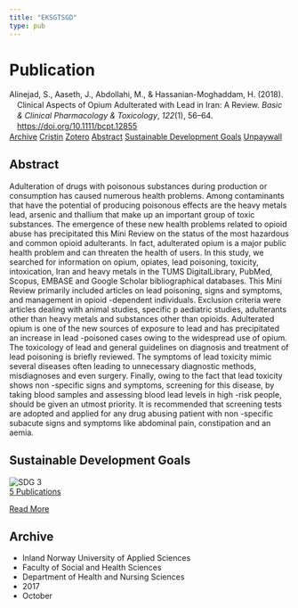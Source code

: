 ```yaml
---
title: "EKSGTSGD"
type: pub
---
```

<h1>Publication</h1>
<article id="csl-bib-container-EKSGTSGD" class="csl-bib-container">
  <div class="csl-bib-body" style="line-height: 1.35; padding-left: 1em; text-indent:-1em;">
  <div class="csl-entry">Alinejad, S., Aaseth, J., Abdollahi, M., &amp; Hassanian-Moghaddam, H. (2018). Clinical Aspects of Opium Adulterated with Lead in Iran: A Review. <i>Basic &amp; Clinical Pharmacology &amp; Toxicology</i>, <i>122</i>(1), 56&#x2013;64. <a href="https://doi.org/10.1111/bcpt.12855">https://doi.org/10.1111/bcpt.12855</a></div>
</div>
  <div class="csl-bib-buttons">
    <a href="#taxonomy-article-EKSGTSGD" class="csl-bib-button">Archive</a>
    <a href="https://app.cristin.no/results/show.jsf?id=1501896" alt="Cristin URL" class="csl-bib-button">Cristin</a>
    <a href="http://zotero.org/groups/5402882/items/EKSGTSGD" alt="Zotero URL" class="csl-bib-button">Zotero</a>
    <a href="#abstract-article-EKSGTSGD" class="csl-bib-button">Abstract</a>
    <a href="#sdg-article-EKSGTSGD" class="csl-bib-button">Sustainable Development Goals</a>
    <a href="https://onlinelibrary.wiley.com/doi/pdfdirect/10.1111/bcpt.12855" class="csl-bib-button">Unpaywall</a>
  </div>
  <div id="csl-bib-meta-container-EKSGTSGD"></div>
</article>
<div id="csl-bib-meta-EKSGTSGD" class="csl-bib-meta">
  <article id="abstract-article-EKSGTSGD" class="abstract-article">
    <h1>Abstract</h1>
    Adulteration of drugs with poisonous substances during production or consumption has caused numerous health problems. Among contaminants that have the potential of producing poisonous effects are the heavy metals lead, arsenic and thallium that make up an important group of toxic substances. The emergence of these new health problems related to opioid abuse has precipitated this Mini Review on the status of the most hazardous and common opioid adulterants. In fact, adulterated opium is a major public health problem and can threaten the health of users. In this study, we searched for information on opium, opiates, lead poisoning, toxicity, intoxication, Iran and heavy metals in the TUMS DigitalLibrary, PubMed, Scopus, EMBASE and Google Scholar bibliographical databases. This Mini Review primarily included articles on lead poisoning, signs and symptoms, and management in opioid -dependent individuals. Exclusion criteria were articles dealing with animal studies, specific p aediatric studies, adulterants other than heavy metals and substances other than opioids. Adulterated opium is one of the new sources of exposure to lead and has precipitated an increase in lead -poisoned cases owing to the widespread use of opium. The toxicology of lead and general guidelines on diagnosis and treatment of lead poisoning is briefly reviewed. The symptoms of lead toxicity mimic several diseases often leading to unnecessary diagnostic methods, misdiagnoses and even surgery. Finally, owing to the fact that lead toxicity shows non -specific signs and symptoms, screening for this disease, by taking blood samples and assessing blood lead levels in high -risk people, should be given an utmost priority. It is recommended that screening tests are adopted and applied for any drug abusing patient with non -specific subacute signs and symptoms like abdominal pain, constipation and an aemia.
  </article>
  <article id="sdg-article-EKSGTSGD" class="sdg-article">
    <h1>Sustainable Development Goals</h1>
    <div class="sdg-container"><div id="sdg3" class="sdg"> <img src="{{< params subfolder >}}images/sdg/sdg03_en.png" class="image" alt="SDG 3"> <div class="sdg-overlay"> <a href="{{< params subfolder >}}en/archive/?sdg=3#archive" class="sdg-publication-count"><span>5</span> Publications</a> <p><a href="https://sdgs.un.org/goals/goal3" class="sdg-read-more">Read More</a></p> </div> </div></div>
  </article>
  <article id="taxonomy-article-EKSGTSGD" class="taxonomy-article">
    <h1>Archive</h1>
    <ul>
      <li>Inland Norway University of Applied Sciences</li>
      <li>Faculty of Social and Health Sciences</li>
      <li>Department of Health and Nursing Sciences</li>
      <li>2017</li>
      <li>October</li>
    </ul>
  </article>
</div>
